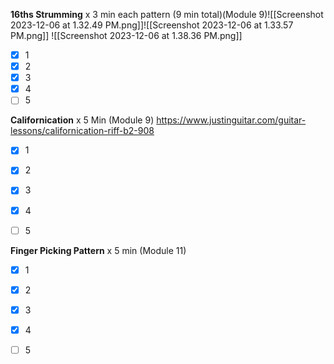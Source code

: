 **16ths Strumming** x 3 min each pattern (9 min total)(Module 9)![[Screenshot 2023-12-06 at 1.32.49 PM.png]]![[Screenshot 2023-12-06 at 1.33.57 PM.png]]
![[Screenshot 2023-12-06 at 1.38.36 PM.png]]
- [x] 1
- [x] 2
- [x] 3
- [x] 4
- [ ] 5

**Californication** x 5 Min (Module 9)
https://www.justinguitar.com/guitar-lessons/californication-riff-b2-908
- [x] 1
- [x] 2
- [x] 3
- [x] 4
- [ ] 5



**Finger Picking Pattern** x 5 min (Module 11)
- [x] 1
- [x] 2
- [x] 3
- [x] 4
- [ ] 5

